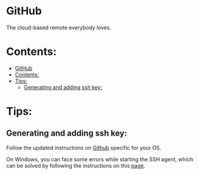 # GitHub

The cloud-based remote everybody loves.

# Contents:

- [GitHub](#github)
- [Contents:](#contents)
- [Tips:](#tips)
  - [Generating and adding ssh key:](#generating-and-adding-ssh-key)

# Tips:

## Generating and adding ssh key:

Follow the updated instructions on [Github](https://docs.github.com/en/authentication/connecting-to-github-with-ssh/generating-a-new-ssh-key-and-adding-it-to-the-ssh-agent?platform=windows) specific for your OS.

On Windows, you can face some errors while starting the SSH agent, which can be
solved by following the instructions on this [page](https://stackoverflow.com/questions/52113738/starting-ssh-agent-on-windows-10-fails-unable-to-start-ssh-agent-service-erro).